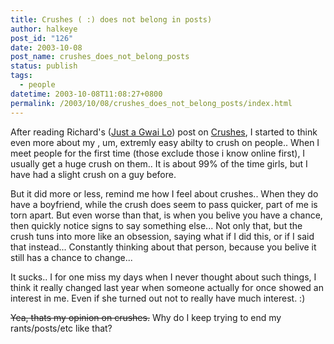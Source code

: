```yaml
---
title: Crushes ( :) does not belong in posts)
author: halkeye
post_id: "126"
date: 2003-10-08
post_name: crushes_does_not_belong_posts
status: publish
tags:
  - people
datetime: 2003-10-08T11:08:27+0800
permalink: /2003/10/08/crushes_does_not_belong_posts/index.html
---
```


After reading Richard's ([Just a Gwai Lo](https://www.justagwailo.com)) post on [Crushes](https://www.justagwailo.com/filter/2003/10/07/crushes), I started to think even more about my , um, extremly easy abilty to crush on people.. When I meet people for the first time (those exclude those i know online first), I usually get a huge crush on them.. It is about 99% of the time girls, but I have had a slight crush on a guy before.

But it did more or less, remind me how I feel about crushes.. When they do have a boyfriend, while the crush does seem to pass quicker, part of me is torn apart. But even worse than that, is when you belive you have a chance, then quickly notice signs to say something else... Not only that, but the crush tuns into more like an obsession, saying what if I did this, or if I said that instead... Constantly thinking about that person, because you belive it still has a chance to change...

It sucks.. I for one miss my days when I never thought about such things, I think it really changed last year when someone actually for once showed an interest in me. Even if she turned out not to really have much interest. :)

<s>Yea, thats my opinion on crushes.</s> Why do I keep trying to end my rants/posts/etc like that?
